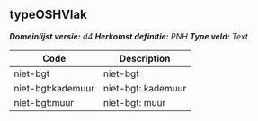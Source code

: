 ## typeOSHVlak

*__Domeinlijst versie:__ d4*
*__Herkomst definitie:__ PNH*
*__Type veld:__ Text*

|__Code__ |__Description__	|
|	---	|	---	|
| niet-bgt | niet-bgt |
| niet-bgt:kademuur | niet-bgt: kademuur |
| niet-bgt:muur | niet-bgt: muur |
